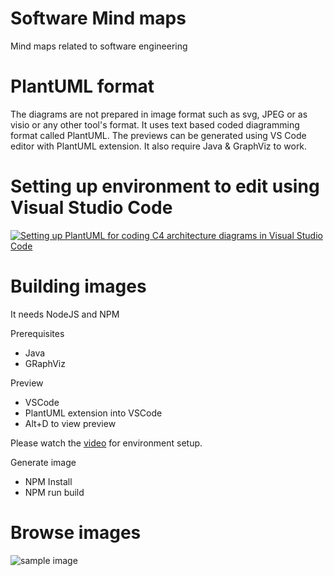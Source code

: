 # Software Mind maps
Mind maps related to software engineering

# PlantUML format
The diagrams are not prepared in image format such as svg, JPEG or as visio or any other tool's format. It uses text based coded diagramming format called PlantUML.
The previews can be generated using VS Code editor with PlantUML extension. It also require Java & GraphViz to work.

# Setting up environment to edit using Visual Studio Code
[![Setting up PlantUML for coding C4 architecture diagrams in Visual Studio Code](http://img.youtube.com/vi/Zt3Bj1HMJ8g/0.jpg)](https://www.youtube.com/watch?v=Zt3Bj1HMJ8g "Setting up PlantUML for coding C4 architecture diagrams in Visual Studio Code")


# Building images
It needs NodeJS and NPM

Prerequisites
- Java
- GRaphViz

Preview
- VSCode
- PlantUML extension into VSCode
- Alt+D to view preview

Please watch the [video](https://www.youtube.com/watch?v=Zt3Bj1HMJ8g) for environment setup.

Generate image
- NPM Install
- NPM run build

# Browse images

![sample image](http://www.plantuml.com/plantuml/proxy?cache=no&src=https://raw.githubusercontent.com/mind-maps/software/master/debugging/before-debugging-others-problem.puml)

